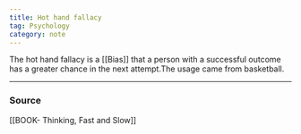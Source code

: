 ```yaml
---
title: Hot hand fallacy
tag: Psychology 
category: note
---
```


The hot hand fallacy is a [[Bias]] that a person with a successful outcome has a greater chance in the next attempt.The usage came from basketball. 

--- 
### Source
[[BOOK- Thinking, Fast and Slow]]
